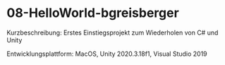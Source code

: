 # 08-HelloWorld-bgreisberger

Kurzbeschreibung: Erstes Einstiegsprojekt zum Wiederholen von C# und Unity

Entwicklungsplattform: MacOS, Unity 2020.3.18f1, Visual Studio 2019

